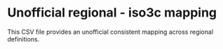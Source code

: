 # Unofficial regional - iso3c mapping

This CSV file provides an unofficial consistent mapping across regional definitions.

